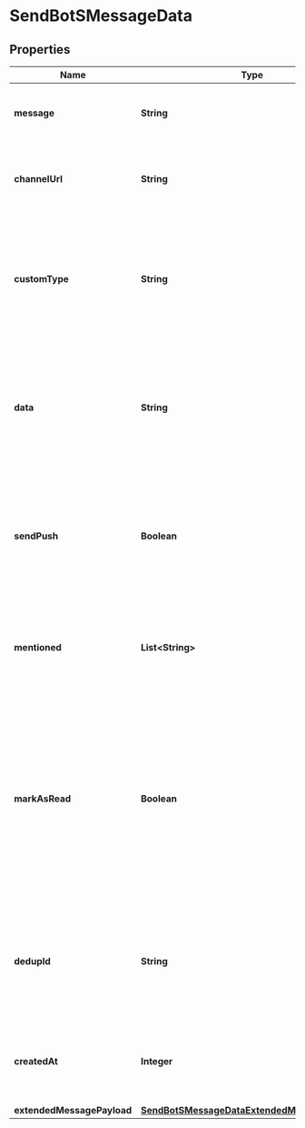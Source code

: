 

# SendBotSMessageData


## Properties

| Name | Type | Description | Notes |
|------------ | ------------- | ------------- | -------------|
|**message** | **String** | Specifies the content of the message sent by the bot. |  |
|**channelUrl** | **String** | Specifies the URL of the channel where the message is sent to. |  |
|**customType** | **String** | Specifies a custom message type which is used for message grouping. The length is limited to 128 characters. |  [optional] |
|**data** | **String** | Specifies additional message information such as custom font size, font type or &#x60;JSON&#x60; formatted string. |  [optional] |
|**sendPush** | **Boolean** | Determines whether to send a push notification for the message to the members of the channel (Default: true) |  [optional] |
|**mentioned** | **List&lt;String&gt;** | Specifies an array of one or more IDs of the users who get a notification for the message. |  [optional] |
|**markAsRead** | **Boolean** | Determines whether to mark the message as read for the bot. If set to false, the bot&#39;s unread_count and read_receipt remain unchanged after the message is sent. (Default: true) |  [optional] |
|**dedupId** | **String** | Specifies the unique ID for the message to prevent the same message data from getting sent to the channel. |  [optional] |
|**createdAt** | **Integer** | Specifies the time that the message was sent, in [Unix milliseconds](/docs/chat/v3/platform-api/guides/miscellaneous#2-timestamps) format. |  [optional] |
|**extendedMessagePayload** | [**SendBotSMessageDataExtendedMessagePayload**](SendBotSMessageDataExtendedMessagePayload.md) |  |  [optional] |



